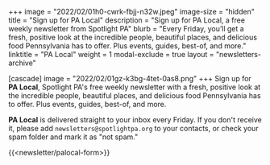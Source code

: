 +++
image = "2022/02/01h0-cwrk-fbjj-n32w.jpeg"
image-size = "hidden"
title = "Sign up for PA Local"
description = "Sign up for PA Local, a free weekly newsletter from Spotlight PA"
blurb = "Every Friday, you’ll get a fresh, positive look at the incredible people, beautiful places, and delicious food Pennsylvania has to offer. Plus events, guides, best-of, and more."
linktitle = "PA Local"
weight = 1
modal-exclude = true
layout = "newsletters-archive"

[cascade]
image = "2022/02/01gz-k3bg-4tet-0as8.png"
+++
Sign up for **PA Local**, Spotlight PA's free weekly newsletter with a fresh, positive look at the incredible people, beautiful places, and delicious food Pennsylvania has to offer. Plus events, guides, best-of, and more.

**PA Local** is delivered straight to your inbox every Friday. If you don't receive it, please add `newsletters@spotlightpa.org` to your contacts, or check your spam folder and mark it as "not spam."

{{<newsletter/palocal-form>}}
